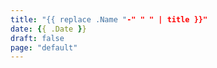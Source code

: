 ```yaml
---
title: "{{ replace .Name "-" " " | title }}"
date: {{ .Date }}
draft: false
page: "default"
---
```

